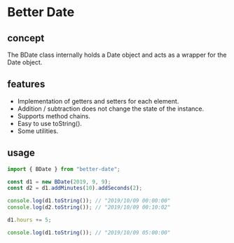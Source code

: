 # Better Date

## concept

The BDate class internally holds a Date object and acts as a wrapper for the Date object.

## features

* Implementation of getters and setters for each element.
* Addition / subtraction does not change the state of the instance.
* Supports method chains.
* Easy to use toString().
* Some utilities.


## usage

```ts
import { BDate } from "better-date";

const d1 = new BDate(2019, 9, 9);
const d2 = d1.addMinutes(10).addSeconds(2);

console.log(d1.toString()); // "2019/10/09 00:00:00" 
console.log(d2.toString()); // "2019/10/09 00:10:02"

d1.hours += 5;

console.log(d1.toString()); // "2019/10/09 05:00:00"
```